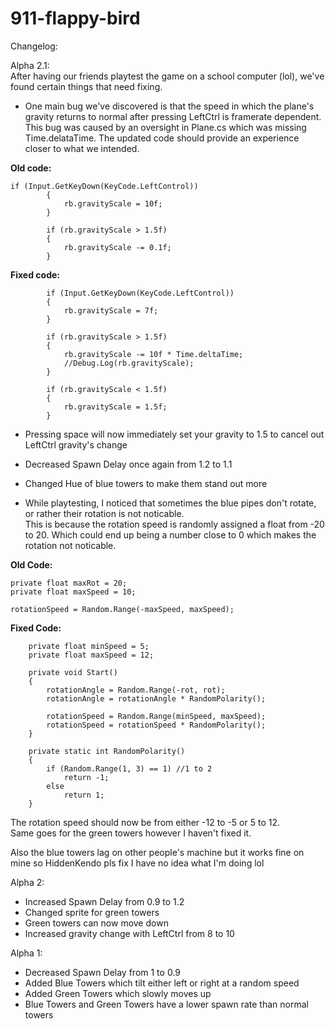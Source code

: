 # 911-flappy-bird

Changelog:  

Alpha 2.1:  
After having our friends playtest the game on a school computer (lol), we've found certain things that need fixing.  
- One main bug we've discovered is that the speed in which the plane's gravity returns to normal after pressing LeftCtrl is framerate dependent.  
This bug was caused by an oversight in Plane.cs which was missing Time.delataTime. The updated code should provide an experience closer to what we intended.
  
**Old code:**  
```
if (Input.GetKeyDown(KeyCode.LeftControl))
        {
            rb.gravityScale = 10f;
        }

        if (rb.gravityScale > 1.5f)
        {
            rb.gravityScale -= 0.1f;
        }
```
**Fixed code:**  
```
        if (Input.GetKeyDown(KeyCode.LeftControl))
        {
            rb.gravityScale = 7f;
        }

        if (rb.gravityScale > 1.5f)
        {
            rb.gravityScale -= 10f * Time.deltaTime;
            //Debug.Log(rb.gravityScale);
        }

        if (rb.gravityScale < 1.5f)
        {
            rb.gravityScale = 1.5f;
        }
```

- Pressing space will now immediately set your gravity to 1.5 to cancel out LeftCtrl gravity's change
- Decreased Spawn Delay once again from 1.2 to 1.1
- Changed Hue of blue towers to make them stand out more

- While playtesting, I noticed that sometimes the blue pipes don't rotate, or rather their rotation is not noticable.  
This is because the rotation speed is randomly assigned a float from -20 to 20. Which could end up being a number close to 0 which makes the rotation not noticable.
  
**Old Code:**   
```
private float maxRot = 20;
private float maxSpeed = 10;

rotationSpeed = Random.Range(-maxSpeed, maxSpeed);
```
   
**Fixed Code:**   
```
    private float minSpeed = 5;
    private float maxSpeed = 12;

    private void Start()
    {
        rotationAngle = Random.Range(-rot, rot);
        rotationAngle = rotationAngle * RandomPolarity();

        rotationSpeed = Random.Range(minSpeed, maxSpeed);
        rotationSpeed = rotationSpeed * RandomPolarity();
    }

    private static int RandomPolarity()
    {
        if (Random.Range(1, 3) == 1) //1 to 2
            return -1;
        else 
            return 1;
    }
```
  
The rotation speed should now be from either -12 to -5 or 5 to 12.  
Same goes for the green towers however I haven't fixed it.

Also the blue towers lag on other people's machine but it works fine on mine so HiddenKendo pls fix I have no idea what I'm doing lol
  
  
Alpha 2:  
- Increased Spawn Delay from 0.9 to 1.2
- Changed sprite for green towers
- Green towers can now move down
- Increased gravity change with LeftCtrl from 8 to 10

Alpha 1:  
- Decreased Spawn Delay from 1 to 0.9
- Added Blue Towers which tilt either left or right at a random speed
- Added Green Towers which slowly moves up
- Blue Towers and Green Towers have a lower spawn rate than normal towers
